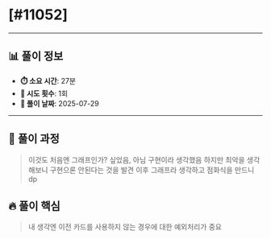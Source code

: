 # [#11052]

---

## 📊 풀이 정보

- **⏱️ 소요 시간**: 27분
- **🔄 시도 횟수**: 1회
- **📅 풀이 날짜**: 2025-07-29

---

## 💭 풀이 과정

> 이것도 처음엔 그래프인가? 싶었음, 아님 구현이라 생각했음
> 하지만 최악을 생각해보니 구현으론 안된다는 것을 발견
> 이후 그래프라 생각하고 점화식을 만드니 dp

## 🔥 풀이 핵심

> 내 생각엔 이전 카드를 사용하지 않는 경우에 대한 예외처리가 중요
